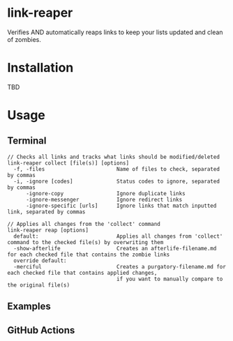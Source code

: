 # link-reaper

Verifies AND automatically reaps links to keep your lists updated and clean of zombies.

# Installation

TBD

# Usage

## Terminal
```
// Checks all links and tracks what links should be modified/deleted
link-reaper collect [file(s)] [options]
  -f, -files                       Name of files to check, separated by commas
  -i, -ignore [codes]              Status codes to ignore, separated by commas
      -ignore-copy                 Ignore duplicate links
      -ignore-messenger            Ignore redirect links
      -ignore-specific [urls]      Ignore links that match inputted link, separated by commas
           
// Applies all changes from the 'collect' command
link-reaper reap [options]
  default:                         Applies all changes from 'collect' command to the checked file(s) by overwriting them
  -show-afterlife                  Creates an afterlife-filename.md for each checked file that contains the zombie links
  override default:
  -merciful                        Creates a purgatory-filename.md for each checked file that contains applied changes,
                                   if you want to manually compare to the original file(s)
```

## Examples


## GitHub Actions
